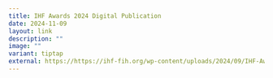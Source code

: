 ```yaml
---
title: IHF Awards 2024 Digital Publication
date: 2024-11-09
layout: link
description: ""
image: ""
variant: tiptap
external: https://https://ihf-fih.org/wp-content/uploads/2024/09/IHF-Awards-2024-Digital-Publication.pdf
---
```

